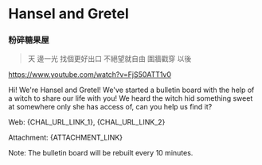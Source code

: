Hansel and Gretel
===

### 粉碎糖果屋

> 天 邊一光 找個更好出口
> 不絕望就自由 圍牆戳穿 以後

https://www.youtube.com/watch?v=FjS50ATT1v0

Hi! We're Hansel and Gretel! We've started a bulletin board with the help of a witch to share our life with you! We heard the witch hid something sweet at somewhere only she has access of, can you help us find it?

Web: {CHAL_URL_LINK_1}, {CHAL_URL_LINK_2}

Attachment: {ATTACHMENT_LINK}

Note: The bulletin board will be rebuilt every 10 minutes.